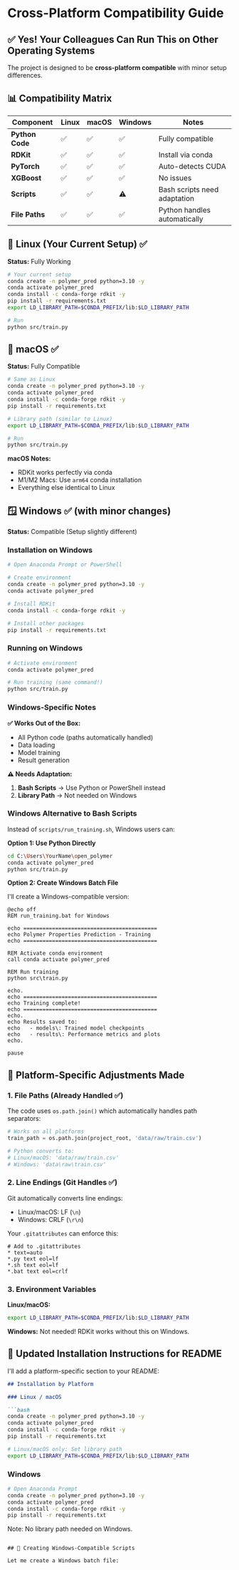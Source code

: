 # Cross-Platform Compatibility Guide

## ✅ Yes! Your Colleagues Can Run This on Other Operating Systems

The project is designed to be **cross-platform compatible** with minor setup differences.

## 📊 Compatibility Matrix

| Component | Linux | macOS | Windows | Notes |
|-----------|-------|-------|---------|-------|
| **Python Code** | ✅ | ✅ | ✅ | Fully compatible |
| **RDKit** | ✅ | ✅ | ✅ | Install via conda |
| **PyTorch** | ✅ | ✅ | ✅ | Auto-detects CUDA |
| **XGBoost** | ✅ | ✅ | ✅ | No issues |
| **Scripts** | ✅ | ✅ | ⚠️ | Bash scripts need adaptation |
| **File Paths** | ✅ | ✅ | ✅ | Python handles automatically |

## 🐧 Linux (Your Current Setup) ✅

**Status:** Fully Working

```bash
# Your current setup
conda create -n polymer_pred python=3.10 -y
conda activate polymer_pred
conda install -c conda-forge rdkit -y
pip install -r requirements.txt
export LD_LIBRARY_PATH=$CONDA_PREFIX/lib:$LD_LIBRARY_PATH

# Run
python src/train.py
```

## 🍎 macOS ✅

**Status:** Fully Compatible

```bash
# Same as Linux
conda create -n polymer_pred python=3.10 -y
conda activate polymer_pred
conda install -c conda-forge rdkit -y
pip install -r requirements.txt

# Library path (similar to Linux)
export LD_LIBRARY_PATH=$CONDA_PREFIX/lib:$LD_LIBRARY_PATH

# Run
python src/train.py
```

**macOS Notes:**
- RDKit works perfectly via conda
- M1/M2 Macs: Use `arm64` conda installation
- Everything else identical to Linux

## 🪟 Windows ✅ (with minor changes)

**Status:** Compatible (Setup slightly different)

### Installation on Windows

```bash
# Open Anaconda Prompt or PowerShell

# Create environment
conda create -n polymer_pred python=3.10 -y
conda activate polymer_pred

# Install RDKit
conda install -c conda-forge rdkit -y

# Install other packages
pip install -r requirements.txt
```

### Running on Windows

```bash
# Activate environment
conda activate polymer_pred

# Run training (same command!)
python src/train.py
```

### Windows-Specific Notes

**✅ Works Out of the Box:**
- All Python code (paths automatically handled)
- Data loading
- Model training
- Result generation

**⚠️ Needs Adaptation:**
1. **Bash Scripts** → Use Python or PowerShell instead
2. **Library Path** → Not needed on Windows

### Windows Alternative to Bash Scripts

Instead of `scripts/run_training.sh`, Windows users can:

**Option 1: Use Python Directly**
```bash
cd C:\Users\YourName\open_polymer
conda activate polymer_pred
python src/train.py
```

**Option 2: Create Windows Batch File**

I'll create a Windows-compatible version:

```batch
@echo off
REM run_training.bat for Windows

echo ==========================================
echo Polymer Properties Prediction - Training
echo ==========================================

REM Activate conda environment
call conda activate polymer_pred

REM Run training
python src\train.py

echo.
echo ==========================================
echo Training complete!
echo ==========================================
echo.
echo Results saved to:
echo   - models\: Trained model checkpoints
echo   - results\: Performance metrics and plots
echo.

pause
```

## 🔧 Platform-Specific Adjustments Made

### 1. File Paths (Already Handled ✅)

The code uses `os.path.join()` which automatically handles path separators:

```python
# Works on all platforms
train_path = os.path.join(project_root, 'data/raw/train.csv')

# Python converts to:
# Linux/macOS: 'data/raw/train.csv'
# Windows: 'data\raw\train.csv'
```

### 2. Line Endings (Git Handles ✅)

Git automatically converts line endings:
- Linux/macOS: LF (`\n`)
- Windows: CRLF (`\r\n`)

Your `.gitattributes` can enforce this:
```
# Add to .gitattributes
* text=auto
*.py text eol=lf
*.sh text eol=lf
*.bat text eol=crlf
```

### 3. Environment Variables

**Linux/macOS:**
```bash
export LD_LIBRARY_PATH=$CONDA_PREFIX/lib:$LD_LIBRARY_PATH
```

**Windows:**
Not needed! RDKit works without this on Windows.

## 📝 Updated Installation Instructions for README

I'll add a platform-specific section to your README:

```markdown
## Installation by Platform

### Linux / macOS

```bash
conda create -n polymer_pred python=3.10 -y
conda activate polymer_pred
conda install -c conda-forge rdkit -y
pip install -r requirements.txt

# Linux/macOS only: Set library path
export LD_LIBRARY_PATH=$CONDA_PREFIX/lib:$LD_LIBRARY_PATH
```

### Windows

```bash
# Open Anaconda Prompt
conda create -n polymer_pred python=3.10 -y
conda activate polymer_pred
conda install -c conda-forge rdkit -y
pip install -r requirements.txt
```

Note: No library path needed on Windows.
```

## 🚀 Creating Windows-Compatible Scripts

Let me create a Windows batch file:

